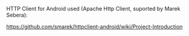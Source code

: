 HTTP Client for Android used (Apache Http Client, suported by Marek Sebera): 

https://github.com/smarek/httpclient-android/wiki/Project-Introduction
